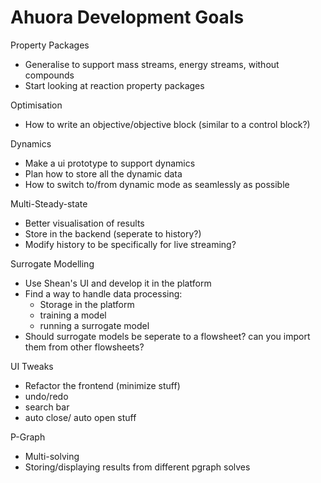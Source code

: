
# Ahuora Development Goals

Property Packages
- Generalise to support mass streams, energy streams, without compounds
- Start looking at reaction property packages

Optimisation
- How to write an objective/objective block (similar to a control block?)

Dynamics
- Make a ui prototype to support dynamics
- Plan how to store all the dynamic data
- How to switch to/from dynamic mode as seamlessly as possible

Multi-Steady-state
- Better visualisation of results
- Store in the backend (seperate to history?)
- Modify history to be specifically for live streaming?

Surrogate Modelling
- Use Shean's UI and develop it in the platform
- Find a way to handle data processing:
    - Storage in the platform
    - training a model
    - running a surrogate model
- Should surrogate models be seperate to a flowsheet? can you import them from other flowsheets?

UI Tweaks
- Refactor the frontend (minimize stuff)
- undo/redo
- search bar
- auto close/ auto open stuff

P-Graph
- Multi-solving
- Storing/displaying results from different pgraph solves
